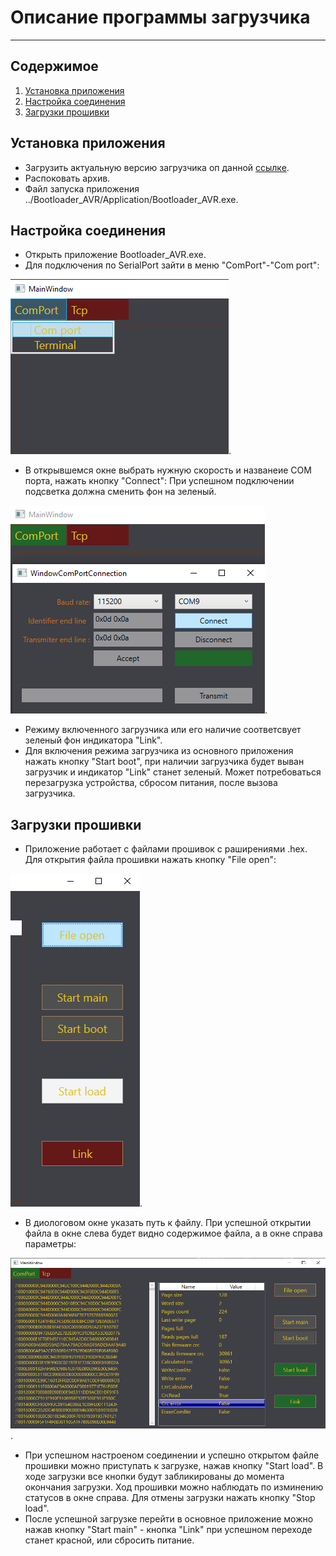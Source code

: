 # Описание программы загрузчика
___
## Содержимое
1. [Установка приложения](#Установка-приложения)
2. [Настройка соединения](#Настройка-соединения)
3. [Загрузки прошивки](#Загрузки-прошивки)

## Установка приложения
- Загрузить актуальную версию загрузчика оп данной [ссылке](https://gitlab.adani.by:2443/rekuts/DivXBootloader-WPF/-/archive/main/DivXBootloader-WPF-main.zip?path=Bootloader_AVR/Application).
- Распоковать архив.
- Файл запуска приложения ../Bootloader_AVR/Application/Bootloader_AVR.exe.

## Настройка соединения
- Открыть приложение Bootloader_AVR.exe.
- Для подключения по SerialPort зайти в меню "ComPort"-"Com port":

![меню сериал порт](/Images/Screenshot_4.png).

- В открывшемся окне выбрать нужную скорость и названеие COM порта, нажать кнопку "Connect":
При успешном подключении подсветка должна сменить фон на зеленый.

![меню сериал порт настройки](/Images/Screenshot_5.png).

- Режиму включенного загрузчика или его наличие соответсвует зеленый фон индикатора "Link".
- Для включения режима загрузчика из основного приложения нажать кнопку "Start boot", при наличии загрузчика будет выван загрузчик и индикатор "Link" станет зеленый. Может потребоваться перезагрузка устройства, сбросом питания, после вызова загрузчика.

## Загрузки прошивки
- Приложение работает с файлами прошивок с раширениями .hex. Для открытия файла прошивки нажать кнопку "File open":

![открытие файла](/Images/Screenshot_7.png).

- В диологовом окне указать путь к файлу. При успешной открытии файла в окне слева будет видно содержимое файла, а в окне справа параметры:

![открытие файла](/Images/Screenshot_6.png).

- При успешном настроеном соединении и успешно открытом файле прошивки можно приступать к загрузке, нажав кнопку "Start load". В ходе загрузки все кнопки будут забликированы до момента окончания загрузки. Ход прошивки можно наблюдать по изминению статусов в окне справа. Для отмены загрузки нажать кнопку "Stop load".
- После успешной загрузке перейти в основное приложение можно нажав кнопку "Start main" - кнопка "Link" при успешном переходе станет красной, или сбросить питание.
